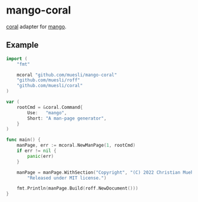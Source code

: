 # mango-coral

[coral](https://github.com/muesli/coral/tree/coral) adapter for [mango](https://github.com/muesli/mango).

## Example

```go
import (
	"fmt"

	mcoral "github.com/muesli/mango-coral"
	"github.com/muesli/roff"
	"github.com/muesli/coral"
)

var (
    rootCmd = &coral.Command{
        Use:   "mango",
        Short: "A man-page generator",
    }
)

func main() {
    manPage, err := mcoral.NewManPage(1, rootCmd)
    if err != nil {
        panic(err)
    }

    manPage = manPage.WithSection("Copyright", "(C) 2022 Christian Muehlhaeuser.\n"+
        "Released under MIT license.")

    fmt.Println(manPage.Build(roff.NewDocument()))
}
```
